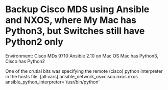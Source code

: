 # Backup Cisco MDS using Ansible and NXOS, where My Mac has Python3, but Switches still have Python2 only
Environment: Cisco MDs 9710
Ansible 2.10 on Mac OS
Mac has Python3, Cisco has Python2


One of the crutial bits was specifying the remote (cisco) python interpreter in the hosts file.
[all:vars]
ansible_network_os=cisco.nxos.nxos
ansible_python_interpreter='/usr/bin/python'


